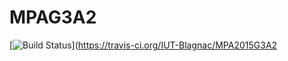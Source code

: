 # MPAG3A2
[![Build Status](https://travis-ci.org/IUT-Blagnac/MPA2014G[123][AB][12].svg?branch=master)](https://travis-ci.org/IUT-Blagnac/MPA2015G3A2